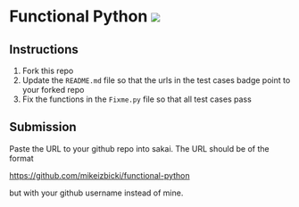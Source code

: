 # Functional Python [![](https://github.com/henrylong612/functional-python/workflows/tests/badge.svg)](https://github.com/henrylong612/functional-python/actions?query=workflow%3Atests)

## Instructions 

1. Fork this repo
1. Update the `README.md` file so that the urls in the test cases badge point to your forked repo
1. Fix the functions in the `Fixme.py` file so that all test cases pass

## Submission

Paste the URL to your github repo into sakai. The URL should be of the format

https://github.com/mikeizbicki/functional-python

but with your github username instead of mine.
